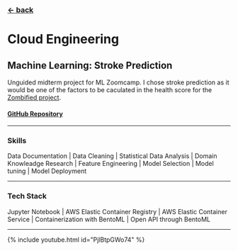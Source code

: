 ### [&larr; back](https://gregorywmorris.github.io/)
# Cloud Engineering
## Machine Learning: Stroke Prediction 

Unguided midterm project for ML Zoomcamp. I chose stroke prediction as it would be one of the factors to be caculated in the health score for the [Zombified project](https://gregorywmorris.github.io/pages/product_management).

#### [GitHub Repository](https://github.com/gregorywmorris/MLZoom2022/tree/main/midterm)

---
### Skills

 Data Documentation | Data Cleaning | Statistical Data Analysis | Domain Knowleadge Research | Feature Engineering | Model Selection | Model tuning | Model Deployment

---
### Tech Stack

 Jupyter Notebook | AWS Elastic Container Registry | AWS Elastic Container Service | Containerization with BentoML | Open API through BentoML

---
{% include youtube.html id="PjlBtpGWo74" %}

